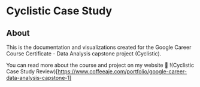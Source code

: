 # Cyclistic Case Study

## About 
This is the documentation and visualizations created for the Google Career Course Certificate - Data Analysis capstone project (Cyclistic).

You can read more about the course and project on my website 
🔗 !(Cyclistic Case Study Review)[https://www.coffeeaje.com/portfolio/google-career-data-analysis-capstone-1]
